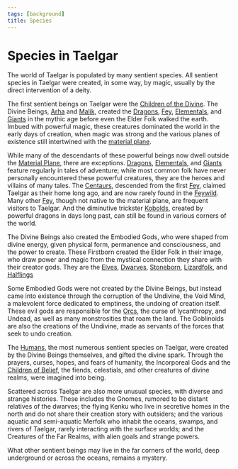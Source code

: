 ```yaml
---
tags: [background]
title: Species
---
```

# Species in Taelgar

The world of Taelgar is populated by many sentient species. All sentient species in Taelgar were created, in some way, by magic, usually by the direct intervention of a deity.  

The first sentient beings on Taelgar were the [Children of the Divine](<children-of-the-divine/children-of-the-divine.md>). The Divine Beings, [Arha](<../cosmology/gods/high-gods/arha.md>) and [Malik](<../cosmology/gods/high-gods/malik.md>), created the [Dragons](<children-of-the-divine/dragons.md>), [Fey](<children-of-the-divine/fey/fey.md>), [Elementals](<children-of-the-divine/elementals.md>), and [Giants](<children-of-the-divine/giants.md>) in the mythic age before even the Elder Folk walked the earth. Imbued with powerful magic, these creatures dominated the world in the early days of creation, when magic was strong and the various planes of existence still intertwined with the [material plane](<../cosmology/multiverse/material-plane.md>). 

While many of the descendants of these powerful beings now dwell outside the [Material Plane](<../cosmology/multiverse/material-plane.md>), there are exceptions. [Dragons](<children-of-the-divine/dragons.md>), [Elementals](<children-of-the-divine/elementals.md>), and [Giants](<children-of-the-divine/giants.md>) feature regularly in tales of adventure; while most common folk have never personally encountered these powerful creatures, they are the heroes and villains of many tales. The [Centaurs](<children-of-the-divine/centaurs/centaurs.md>), descended from the first [Fey](<children-of-the-divine/fey/fey.md>), claimed Taelgar as their home long ago, and are now rarely found in the [Feywild](<../cosmology/multiverse/echo-realms/feywild/feywild.md>). Many other [Fey](<children-of-the-divine/fey/fey.md>), though not native to the material plane, are frequent visitors to Taelgar. And the diminutive trickster [Kobolds](<children-of-the-divine/kobolds/kobolds.md>), created by powerful dragons in days long past, can still be found in various corners of the world. 

The Divine Beings also created the Embodied Gods, who were shaped from divine energy, given physical form, permanence and consciousness, and the power to create. These Firstborn created the Elder Folk in their image, who draw power and magic from the mystical connection they share with their creator gods. They are the [Elves](<children-of-the-embodied-gods/elves/elves.md>), [Dwarves](<children-of-the-embodied-gods/dwarves/dwarves.md>), [Stoneborn](<children-of-the-embodied-gods/stoneborn/stoneborn.md>), [Lizardfolk](<children-of-the-embodied-gods/lizardfolk/lizardfolk.md>), and [Halflings](<children-of-the-embodied-gods/halflings/halflings.md>)

Some Embodied Gods were not created by the Divine Beings, but instead came into existence through the corruption of the Undivine, the Void Mind, a malevolent force dedicated to emptiness, the undoing of creation itself. These evil gods are responsible for the [Orcs](<children-of-the-embodied-gods/orcs/orcs.md>), the curse of lycanthropy, and Undead, as well as many monstrosities that roam the land. The Goblinoids are also the creations of the Undivine, made as servants of the forces that seek to undo creation. 

The [Humans](<humans/humans.md>), the most numerous sentient species on Taelgar, were created by the Divine Beings themselves, and gifted the divine spark. Through the prayers, curses, hopes, and fears of humanity, the Incorporeal Gods and the [Children of Belief](<children-of-belief/children-of-belief.md>), the fiends, celestials, and other creatures of divine realms, were imagined into being.

Scattered across Taelgar are also more unusual species, with diverse and strange histories. These includes the Gnomes, rumored to be distant relatives of the dwarves; the flying Kenku who live in secretive homes in the north and do not share their creation story with outsiders; and the various aquatic and semi-aquatic Merfolk who inhabit the oceans, swamps, and rivers of Taelgar, rarely interacting with the surface worlds; and the Creatures of the Far Realms, with alien goals and strange powers. 

What other sentient beings may live in the far corners of the world, deep underground or across the oceans, remains a mystery. 